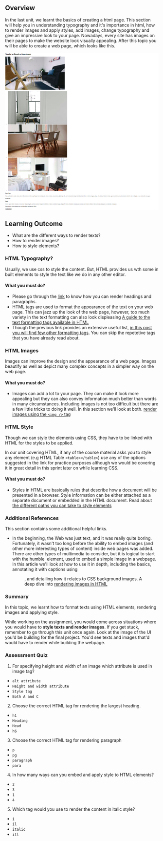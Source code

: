 ## Overview

In the last unit, we learnt the basics of creating a html page. This section will help you in understanding typography and it's importance in html, how to render images and apply styles, add images, change typography and give an impressive look to your page. Nowadays, every site has images on their pages to make the website look visually appealing. After this topic you will be able to create a web page, which looks like this.

![image_html](images/image_html.png)

## Learning Outcome

- What are the different ways to render texts?
- How to render images?
- How to style elements?

### HTML Typography?

Usually, we use css to style the content. But, HTML provides us wth some in built elements to style the text like we do in any other editor.

#### What you must do?

- Please go through the [link](http://www.tizag.com/htmlT/htmltext.php) to know how you can render headings and paragraphs.
- HTML tags are used to format the appearance of the text on your web page. This can jazz up the look of the web page, however, too much variety in the text formatting can also look displeasing [A guide to the text formatting tags available in HTML](http://www.simplehtmlguide.com/text.php)
- Though the previous link provides an extensive useful list, [in this post you will find few other formatting tags](https://www.javatpoint.com/html-formatting). You can skip the repetetive tags that you have already read about.

### HTML Images

Images can improve the design and the appearance of a web page. Images beautify as well as depict many complex concepts in a simpler way on the web page.

#### What you must do?

- Images can add a lot to your page. They can make it look more appealing but they can also convey information much better than words in many circumstances. Including images is not too difficult but there are a few little tricks to doing it well. In this section we'll look at both. [render images using the `<img />` tag](https://ryanstutorials.net/html-tutorial/html-images.php)

### HTML Style

Though we can style the elements using CSS, they have to be linked with HTML for the styles to be applied.

In our unit covering HTML, if any of the course material asks you to style any element (e.g HTML Table `<table></table>`) use any of the options suggested in the link for practice purposes although we would be covering it in great detail in this sprint later on while learning CSS.

#### What you must do?

- Styles in HTML are basically rules that describe how a document will be presented in a browser. Style information can be either attached as a separate document or embedded in the HTML document. Read about [the different paths you can take to style elements](https://www.geeksforgeeks.org/html-style-attribute/)

### Additional References

This section contains some additional helpful links.

- In the beginning, the Web was just text, and it was really quite boring. Fortunately, it wasn't too long before the ability to embed images (and other more interesting types of content) inside web pages was added. There are other types of multimedia to consider, but it is logical to start with the humble <img> element, used to embed a simple image in a webpage. In this article we'll look at how to use it in depth, including the basics, annotating it with captions using <figure>, and detailing how it relates to CSS background images. A deep dive into [rendering images in HTML ](https://developer.mozilla.org/en-US/docs/Learn/HTML/Multimedia_and_embedding/Images_in_HTML)

### Summary

In this topic, we learnt how to format texts using HTML elements, rendering images and applying style.

While working on the assignment, you would come across situations where you would have to **style texts and render images**. If you get stuck, remember to go through this unit once again. Look at the image of the UI you'd be building for the final project. You'd see texts and images that'd would have to render while building the webpage.

### Assessment Quiz

1. For specifying height and width of an image which attribute is used in image tag?

- `alt attribute`
- `Height and width attribute`
- `Style tag`
- `Both A and C`

2. Choose the correct HTML tag for rendering the largest heading.

- `h1`
- `Heading`
- `Head`
- `h6`

3. Choose the correct HTML tag for rendering paragraph

- `p`
- `pg`
- `paragraph`
- `para`

4. In how many ways can you embed and apply style to HTML elements?

- `2`
- `3`
- `1`
- `4`

5. Which tag would you use to render the content in italic style?

- `i`
- `il`
- `italic`
- `itl`
